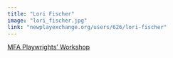 ```yaml
---
title: "Lori Fischer"
image: "lori_fischer.jpg"
link: "newplayexchange.org/users/626/lori-fischer"
---
```


[MFA Playwrights’ Workshop](/programs/mfa-playwrights-workshop)
